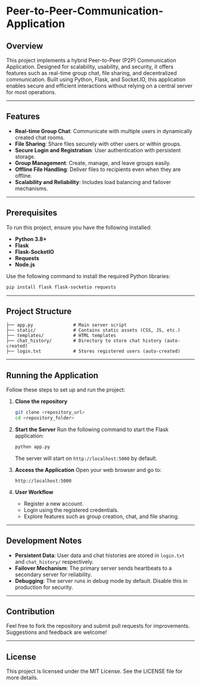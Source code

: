 # Peer-to-Peer-Communication-Application


## Overview
This project implements a hybrid Peer-to-Peer (P2P) Communication Application. Designed for scalability, usability, and security, it offers features such as real-time group chat, file sharing, and decentralized communication. Built using Python, Flask, and Socket.IO, this application enables secure and efficient interactions without relying on a central server for most operations.

---

## Features
- **Real-time Group Chat**: Communicate with multiple users in dynamically created chat rooms.
- **File Sharing**: Share files securely with other users or within groups.
- **Secure Login and Registration**: User authentication with persistent storage.
- **Group Management**: Create, manage, and leave groups easily.
- **Offline File Handling**: Deliver files to recipients even when they are offline.
- **Scalability and Reliability**: Includes load balancing and failover mechanisms.

---

## Prerequisites

To run this project, ensure you have the following installed:
- **Python 3.8+**
- **Flask**
- **Flask-SocketIO**
- **Requests**
- **Node.js**

Use the following command to install the required Python libraries:
```bash
pip install flask flask-socketio requests
```

---

## Project Structure
```
├── app.py               # Main server script
├── static/              # Contains static assets (CSS, JS, etc.)
├── templates/           # HTML templates
├── chat_history/        # Directory to store chat history (auto-created)
├── login.txt            # Stores registered users (auto-created)
```

---

## Running the Application

Follow these steps to set up and run the project:

1. **Clone the repository**
   ```bash
   git clone <repository_url>
   cd <repository_folder>
   ```

2. **Start the Server**
   Run the following command to start the Flask application:
   ```bash
   python app.py
   ```

   The server will start on `http://localhost:5000` by default.

3. **Access the Application**
   Open your web browser and go to:
   ```
   http://localhost:5000
   ```

4. **User Workflow**
   - Register a new account.
   - Login using the registered credentials.
   - Explore features such as group creation, chat, and file sharing.

---

## Development Notes
- **Persistent Data**: User data and chat histories are stored in `login.txt` and `chat_history/` respectively.
- **Failover Mechanism**: The primary server sends heartbeats to a secondary server for reliability.
- **Debugging**: The server runs in debug mode by default. Disable this in production for security.

---

## Contribution
Feel free to fork the repository and submit pull requests for improvements. Suggestions and feedback are welcome!

---

## License
This project is licensed under the MIT License. See the LICENSE file for more details.
